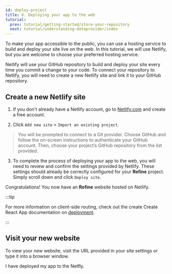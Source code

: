 ```yaml
---
id: deploy-project
title: 6. Deploying your app to the web
tutorial:
  prev: tutorial/getting-started/store-your-repository
  next: tutorial/understanding-dataprovider/index
---
```


To make your app accessible to the public, you can use a hosting service to build and deploy your site live on the web. In this tutorial, we will use Netlify, but you are welcome to choose your preferred hosting service.

Netlify will use your GitHub repository to build and deploy your site every time you commit a change to your code. To connect your repository to Netlify, you will need to create a new Netlify site and link it to your GitHub repository.

## Create a new Netlify site

1. If you don't already have a Netlify account, go to [Netlify.com](https://www.netlify.com/) and create a free account.

2. Click `Add new site` > `Import an existing project`.

> You will be prompted to connect to a Git provider. Choose GitHub and follow the on-screen instructions to authenticate your GitHub account. Then, choose your project’s GitHub repository from the list provided.

3. To complete the process of deploying your app to the web, you will need to review and confirm the settings provided by Netlify. These settings should already be correctly configured for your **Refine** project. Simply scroll down and click `Deploy site`.

Congratulations! You now have an **Refine** website hosted on Netlify.

:::tip

For more information on client-side routing, check out the create Create React App documentation on [deployment](https://create-react-app.dev/docs/deployment/#netlify).

:::

## Visit your new website

To view your new website, visit the URL provided in your site settings or type it into a browser window.

<Checklist>

<ChecklistItem id="deploy-your-project">
I have deployed my app to the Netfly.
</ChecklistItem>

</Checklist>
